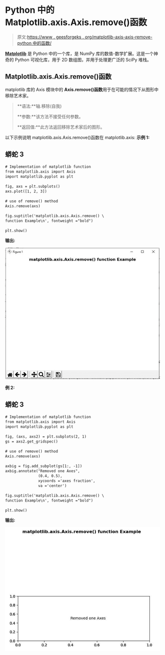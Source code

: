 # Python 中的 Matplotlib.axis.Axis.remove()函数

> 原文:[https://www . geesforgeks . org/matplotlib-axis-axis-remove-python 中的函数/](https://www.geeksforgeeks.org/matplotlib-axis-axis-remove-function-in-python/)

[**Matplotlib**](https://www.geeksforgeeks.org/python-introduction-matplotlib/) 是 Python 中的一个库，是 NumPy 库的数值-数学扩展。这是一个神奇的 Python 可视化库，用于 2D 数组图，并用于处理更广泛的 SciPy 堆栈。

## Matplotlib.axis.Axis.remove()函数

matplotlib 库的 Axis 模块中的 **Axis.remove()函数**用于在可能的情况下从图形中移除艺术家。

> **语法:**轴.移除(自我)
> 
> **参数:**该方法不接受任何参数。
> 
> **返回值:**此方法返回移除艺术家后的图形。

以下示例说明 matplotlib.axis.Axis.remove()函数在 matplotlib.axis:
**示例 1:**

## 蟒蛇 3

```
# Implementation of matplotlib function
from matplotlib.axis import Axis
import matplotlib.pyplot as plt 

fig, axs = plt.subplots() 
axs.plot([1, 2, 3]) 

# use of remove() method 
Axis.remove(axs) 

fig.suptitle('matplotlib.axis.Axis.remove() \
function Example\n', fontweight ="bold")  

plt.show() 
```

**输出:**

![](img/9866b6abc738ef6d26ba15a818e07f0f.png)

**例 2:**

## 蟒蛇 3

```
# Implementation of matplotlib function
from matplotlib.axis import Axis
import matplotlib.pyplot as plt  

fig, (axs, axs2) = plt.subplots(2, 1)  
gs = axs2.get_gridspec()   

# use of remove() method 
Axis.remove(axs) 

axbig = fig.add_subplot(gs[1:, -1])  
axbig.annotate("Removed one Axes",  
               (0.4, 0.5),  
               xycoords ='axes fraction',  
               va ='center') 

fig.suptitle('matplotlib.axis.Axis.remove() \
function Example\n', fontweight ="bold")  

plt.show() 
```

**输出:**

![](img/88a9d7b33bfc2c63023db5add9e966e1.png)